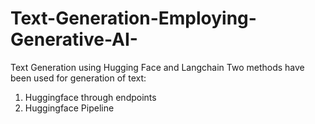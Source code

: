 # Text-Generation-Employing-Generative-AI-
Text Generation using Hugging Face and Langchain
Two methods have been used for generation of text:
1. Huggingface through endpoints
2. Huggingface Pipeline
